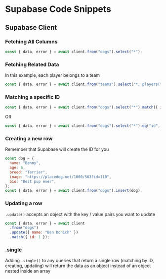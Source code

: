 # Supabase Code Snippets

## Supabase Client

### Fetching All Columns

```js
const { data, error } = await client.from("dogs").select("*");
```

### Fetching Related Data

In this example, each player belongs to a team

```js
const { data, error } = await client.from("teams").select("*, players(*)");
```

### Matching a specific ID

```js
const { data, error } = await client.from("dogs").select("*").match({ id: 1 });
```

OR

```js
const { data, error } = await client.from("dogs").select("*").eq("id", 1);
```

### Creating a new row

Remember that Supabase will create the ID for you

```js
const dog = {
  name: "Benny",
  age: 6,
  breed: "Terrier",
  image: "https://placedog.net/1000/563?id=110",
  bio: "Best pup ever",
};
const { data, error } = await client.from("dogs").insert(dog);
```

### Updating a row

`.update()` accepts an object with the key / value pairs you want to update

```js
const { data, error } = await client
  .from("dogs")
  .update({ name: "Ben Donich" })
  .match({ id: 1 });
```

### .single

Adding `.single()` to any queries that return a single row (matching by ID, creating, updating) will return the data as an object instead of an object nested inside an array
